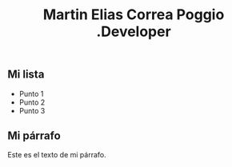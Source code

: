 <!DOCTYPE html>
<html lang="es">
<head>
    <meta charset="UTF-8">
    <meta http-equiv="X-UA-Compatible" content="IE=edge">
    <meta name="viewport" content="width=device-width, initial-scale=1.0">
    <title>Documento</title>
</head>
<body>

  <header>
      <h1>Martin Elias Correa Poggio .Developer</h1>
  </header>

  <section>
      <h2>Mi lista</h2>
      <ul>
        <li>Punto 1</li>
        <li>Punto 2</li>
        <li>Punto 3</li>
      </ul>
  </section>

  <section>
      <h2>Mi párrafo</h2>
         <p>Este es el texto de mi párrafo.</p>  
  </section>
    
</body>
</html>

